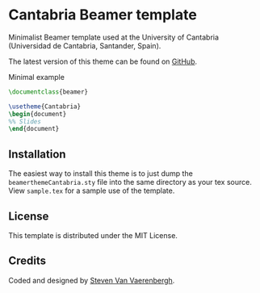 ﻿Cantabria Beamer template
=========================

Minimalist Beamer template used at the University of Cantabria (Universidad de Cantabria, Santander, Spain).

The latest version of this theme can be found on [GitHub](https://github.com/steven2358/cantabria-beamer-template).

Minimal example
```latex
\documentclass{beamer}

\usetheme{Cantabria}
\begin{document}
%% Slides
\end{document}
```

Installation
------------
The easiest way to install this theme is to just dump the `beamerthemeCantabria.sty` file into the same directory as your tex source. View `sample.tex` for a sample use of the template.

License
-------
This template is distributed under the MIT License.

Credits
-------
Coded and designed by [Steven Van Vaerenbergh](http://gtas.unican.es/people/steven).